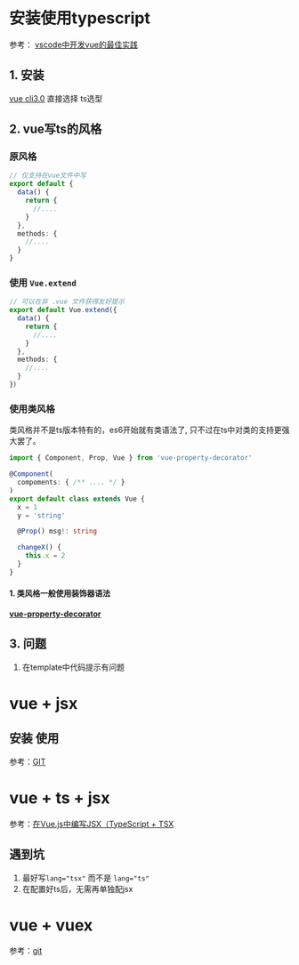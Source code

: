# 安装使用typescript

参考： [ vscode中开发vue的最佳实践](https://github.com/coppyC/blog/issues/1#t4)

##  1. 安装

[vue cli3.0](https://cli.vuejs.org/zh/) 直接选择 ts选型



## 2. vue写ts的风格

### 原风格

```typescript
// 仅支持在vue文件中写
export default {
  data() {
    return {
      //....
    }
  },
  methods: {
    //....
  }
}
```

### 使用 `Vue.extend`

```typescript
// 可以在非 .vue 文件获得友好提示
export default Vue.extend({
  data() {
    return {
      //....
    }
  },
  methods: {
    //....
  }
}）
```

### 使用类风格

类风格并不是ts版本特有的，es6开始就有类语法了,
只不过在ts中对类的支持更强大罢了。

```typescript
import { Component, Prop, Vue } from 'vue-property-decorator'

@Component(
  compoments: { /** .... */ }
)
export default class extends Vue {
  x = 1
  y = 'string'

  @Prop() msg!: string

  changeX() {
    this.x = 2
  }
}
```

#### 1. 类风格一般使用装饰器语法

[**vue-property-decorator**](https://github.com/kaorun343/vue-property-decorator)



## 3. 问题

1. 在template中代码提示有问题



# vue + jsx

## 安装 使用

参考：[GIT](https://github.com/vuejs/jsx)





# vue + ts + jsx

参考：[在Vue.js中编写JSX（TypeScript + TSX](https://mae.chab.in/archives/60260)

## 遇到坑

1. 最好写``lang="tsx"`` 而不是 ``lang="ts"``
2. 在配置好ts后，无需再单独配jsx





# vue  + vuex

参考：[git](https://github.com/qidaizhe11/vue-vuex-typescript-demo)

